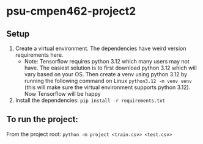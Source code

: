 # psu-cmpen462-project2

## Setup

1. Create a virtual environment. The dependencies have weird version requirements here.
    * Note: Tensorflow requires python 3.12 which many users may not have. The easiest solution is to first download
        python 3.12 which will vary based on your OS. Then create a venv using python 3.12 by running the following command 
        on Linux `python3.12 -m venv venv` (this will make sure the virtual environment supports python 3.12). Now 
        Tensorflow will be happy
2. Install the dependencies: `pip install -r requirements.txt`

## To run the project:

From the project root: `python -m project <train.csv> <test.csv>`